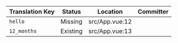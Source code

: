 | Translation Key | Status | Location | Committer |
|-----------------|--------|----------|-----------|
| `hello` | Missing | src/App.vue:12 |  |
| `12_months` | Existing | src/App.vue:13 |  |
